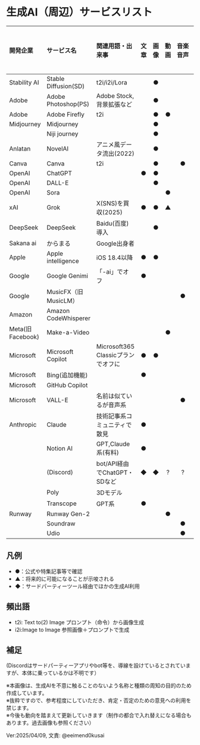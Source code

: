 # 生成AI（周辺）サービスリスト

|開発企業|サービス名|関連用語・出来事|文章|画像|動画|音楽　音声|プログラム|その他|
|:---|:---|:---|:---:|:---:|:---:|:---:|:---:|:---:|
|Stability AI|Stable Diffusion(SD)|t2i/i2i/Lora| |●| | | | |
|Adobe|Adobe Photoshop(PS)|Adobe Stock,背景拡張など| |●| | | | |
|Adobe|Adobe Firefly|t2i| |●|●| | | |
|Midjourney|Midjourney| | |●| | | | |
| |Niji journey| | |●| | | | |
|Anlatan|NovelAI|アニメ風データ流出(2022)| |●| | | | |
|Canva|Canva|t2i| |●| |●| | |
|OpenAI|ChatGPT| |●|●| | | | |
|OpenAI|DALL-E| | |●| | | | |
|OpenAI|Sora| | | |●| | | |
|xAI|Grok|X(SNS)を買収(2025)|●|●|▲| | | |
|DeepSeek|DeepSeek|Baidu(百度)導入| |●| | | | |
|Sakana ai|からまる|Google出身者| | | | | | |
|Apple|Apple intelligence|iOS 18.4以降|●|●| | | | |
|Google|Google Genimi|「-ai」でオフ|●| | | | | |
|Google|MusicFX（旧MusicLM）| | | | |●| | |
|Amazon|Amazon CodeWhisperer| | | | | |●| |
|Meta(旧Facebook)|Make-a-Video| | | |●| | | |
|Microsoft|Microsoft Copilot|Microsoft365 Classicプランでオフに|●|●| | | | |
|Microsoft|Bing(追加機能)| |●| | | | | |
|Microsoft|GitHub Copilot| | | | | |●| |
|Microsoft|VALL-E|名前は似ているが音声系| | | |●| | |
|Anthropic|Claude|技術記事系コミュニティで散見|●| | | | | |
| |Notion AI|GPT,Claude系(有料)|●| | | | | |
| |(Discord)|bot/API経由でChatGPT・SDなど|◆|◆|?|?|?|?|
| |Poly|3Dモデル| | | | | |●|
| |Transcope|GPT系|●| | | | | |
|Runway|Runway Gen-2| | | |●| | | |
| |Soundraw| | | | |●| | |
| |Udio| | | | |●| | |

## 凡例

- ●：公式や特集記事等で確認
- ▲：将来的に可能になることが示唆される
- ◆：サードパーティーツール経由でほかの生成AI利用

## 頻出語

- t2i: Text to(2) Image プロンプト（命令）から画像生成
- i2i:Image to Image 参照画像＋プロンプトで生成  

## 補足

(Discordはサードパーティーアプリやbot等を、導線を設けているとされていますが、本体に乗っているかは不明です）  

※本画像は、生成AIを不意に触ることのないよう名称と種類の周知の目的のため作成しています。  
※抜粋ですので、参考程度にしていただき、肯定・否定のための意見への利用を禁じます。  
※今後も動向を踏まえて更新していきます（制作の都合で入れ替えになる場合もあります。過去画像も参照ください）

Ver:2025/04/09, 文責: @eeimend0kusai

